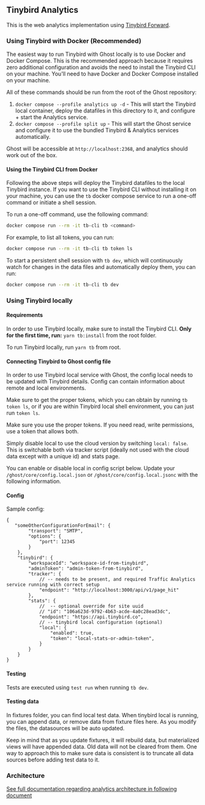 ## Tinybird Analytics

This is the web analytics implementation using [Tinybird Forward](https://www.tinybird.co/docs/forward).


### Using Tinybird with Docker (Recommended)

The easiest way to run Tinybird with Ghost locally is to use Docker and Docker Compose. This is the recommended approach because it requires zero additional configuration and avoids the need to install the Tinybird CLI on your machine. You'll need to have Docker and Docker Compose installed on your machine.

All of these commands should be run from the root of the Ghost repository:

1. `docker compose --profile analytics up -d` - This will start the Tinybird local container, deploy the datafiles in this directory to it, and configure + start the Analytics service.
1. `docker compose --profile split up` - This will start the Ghost service and configure it to use the bundled Tinybird & Analytics services automatically.

Ghost will be accessible at `http://localhost:2368`, and analytics should work out of the box.

#### Using the Tinybird CLI from Docker
Following the above steps will deploy the Tinybird datafiles to the local Tinybird instance. If you want to use the Tinybird CLI without installing it on your machine, you can use the `tb` docker compose service to run a one-off command or initiate a shell session.

To run a one-off command, use the following command:
```bash
docker compose run --rm -it tb-cli tb <command>
```

For example, to list all tokens, you can run:
```bash
docker compose run --rm -it tb-cli tb token ls
```

To start a persistent shell session with `tb dev`, which will continuously watch for changes in the data files and automatically deploy them, you can run:
```bash
docker compose run --rm -it tb-cli tb dev
```

### Using Tinybird locally

#### Requirements

In order to use Tinybird locally, make sure to install the Tinybird CLI.
**Only for the first time, run:** `yarn tb:install` from the root folder.

To run Tinybird locally, run `yarn tb` from root. 

#### Connecting Tinybird to Ghost config file

In order to use Tinybird local service with Ghost, the config local needs to be updated with Tinybird details.
Config can contain information about remote and local environments.

Make sure to get the proper tokens, which you can obtain by running  `tb token ls`, or if you are within Tinybird
local shell environment, you can just run `token ls`.

Make sure you use the proper tokens. If you need read, write permissions, use a token that allows both.

Simply disable local to use the cloud version by switching `local: false`. 
This is switchable both via tracker script (ideally not used with the cloud data except with a unique id) and stats page.

You can enable or disable local in config script below. Update your `/ghost/core/config.local.json` or `/ghost/core/config.local.jsonc`
with the following information.

#### Config
Sample config:
```jsonc
{
   "someOtherConfigurationForEmail": {
        "transport": "SMTP",
        "options": {
            "port": 12345
        }
    },
    "tinybird": {
        "workspaceId": "workspace-id-from-tinybird",
        "adminToken": "admin-token-from-tinybird",
        "tracker": {
            // -- needs to be present, and required Traffic Analytics service running with correct setup
            "endpoint": "http://localhost:3000/api/v1/page_hit"
        },
        "stats": {
            //  -- optional override for site uuid
            // "id": "106a623d-9792-4b63-acde-4a0c28ead3dc",
            "endpoint": "https://api.tinybird.co",
            // -- tinybird local configuration (optional)
            "local": {
                "enabled": true,
                "token": "local-stats-or-admin-token",
            }
        }
    }
}
```

#### Testing

Tests are executed using `test run` when running `tb dev`.


#### Testing data

In fixtures folder, you can find local test data. When tinybird local is running, you can append data, or remove data
from fixture files here. As you modify the files, the datasources will be auto updated.

Keep in mind that as you update fixtures, it will rebuild data, but materialized views will have appended data. Old
data will not be cleared from them. One way to approach this to make sure data is consistent is to truncate all data
sources before adding test data to it.

### Architecture

[See full documentation regarding analytics architecture in following document](ARCHITECTURE.md)
